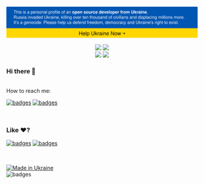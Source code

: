 
[![Stand With Ukraine](https://raw.githubusercontent.com/vshymanskyy/StandWithUkraine/main/banner-personal-page.svg)](https://stand-with-ukraine.pp.ua)

<div align="center">
  


<img src="https://c4.wallpaperflare.com/wallpaper/203/859/712/ukrainian-flag-wallpaper-preview.jpg" height="160px" />
<img src="https://s.dou.ua/img/announces/Fuck_You_Russia_cover.png" height="160px" />
</div>

<div align="center">
<img src="https://github-readme-stats.vercel.app/api?username=xyzroe&show_icons=true&theme=merko" height="160px" />
<img src="https://github-readme-stats.vercel.app/api/top-langs/?username=xyzroe&layout=compact&theme=merko" height="160px" />
</div>

### Hi there 👋
  
  
<br>
How to reach me:

[![badges](https://badges.aleen42.com/src/telegram.svg)](https://t.me/xyzroe) 
[![badges](https://badges.aleen42.com/src/wechat.svg)](https://github.com/xyzroe/xyzroe/blob/main/wechat.png)

<br>  
  
### Like ♥️?  
[![badges](https://badges.aleen42.com/src/buymeacoffee.svg)](https://www.buymeacoffee.com/xyzroe) 
[![badges](https://badges.aleen42.com/src/paypal.svg)](http://paypal.me/xyzroe) 

<br><br>
[![Made in Ukraine](https://img.shields.io/badge/made_in-ukraine-ffd700.svg?labelColor=0057b7)](https://stand-with-ukraine.pp.ua)  
![badges](http://ForTheBadge.com/images/badges/built-with-love.svg)

<!--
**xyzroe/xyzroe** is a ✨ _special_ ✨ repository because its `README.md` (this file) appears on your GitHub profile.

Here are some ideas to get you started:

- 🔭 I’m currently working on ...
- 🌱 I’m currently learning ...
- 👯 I’m looking to collaborate on ...
- 🤔 I’m looking for help with ...
- 💬 Ask me about ...
- 📫 How to reach me: ...
- 😄 Pronouns: ...
- ⚡ Fun fact: ...
-->
